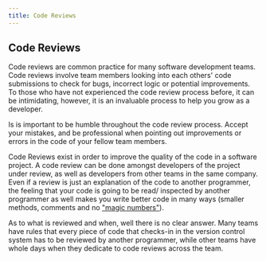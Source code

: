 ```yaml
---
title: Code Reviews
---
```

## Code Reviews

Code reviews are common practice for many software development teams. Code reviews involve 
team members looking into each others' code submissions to check for bugs, incorrect logic or 
potential improvements. To those who have not experienced the code review process before, 
it can be intimidating, however, it is an invaluable process to help you 
grow as a developer.

Is is important to be humble throughout the code review process. Accept your mistakes, 
and be professional when pointing out improvements or errors in the code of your fellow
team members.

Code Reviews exist in order to improve the quality of the code in a software project.
A code review can be done amongst developers of the project under review, as well as developers from other teams in the same company.
Even if a review is just an explanation of the code to another programmer, the feeling that your code is going to be read/ inspected by another programmer as well makes you write better code in many ways (smaller methods, comments and no ["magic numbers"](https://en.wikipedia.org/wiki/Magic_number_(programming))).

As to what is reviewed and when, well there is no clear answer. Many teams have rules that every piece of code that checks-in in the version control system has to be reviewed by another programmer, while other teams have whole days when they dedicate to code reviews across the team.

